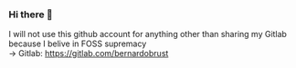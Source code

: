 ### Hi there 👋

I will not use this github account for anything other than sharing my Gitlab because I belive in FOSS supremacy
<br>
-> Gitlab: https://gitlab.com/bernardobrust
